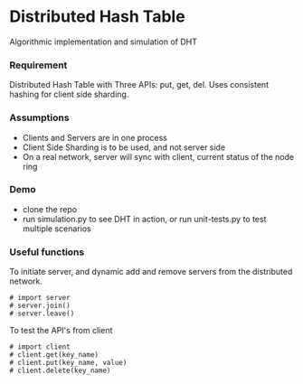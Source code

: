 # Distributed Hash Table
Algorithmic implementation and simulation of DHT

### Requirement
Distributed Hash Table with Three APIs: put, get, del. Uses consistent hashing for client side sharding.

### Assumptions
* Clients and Servers are in one process
* Client Side Sharding is to be used, and not server side
* On a real network, server will sync with client, current status of the node ring

### Demo
* clone the repo
* run simulation.py to see DHT in action, or run unit-tests.py to test multiple scenarios

### Useful functions

To initiate server, and dynamic add and remove servers from the distributed network.

	# import server
	# server.join()
	# server.leave()

To test the API's from client

	# import client
	# client.get(key_name)
	# client.put(key_name, value)
	# client.delete(key_name)
